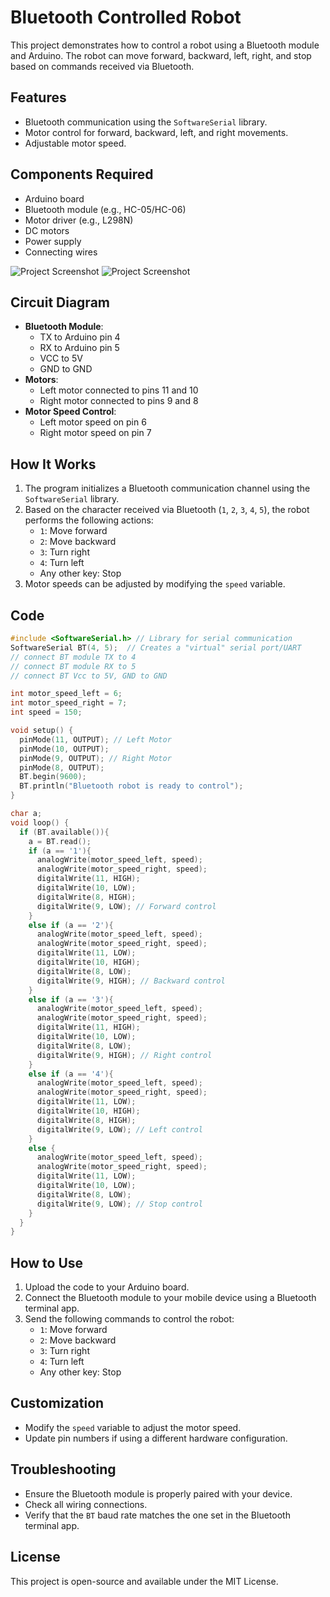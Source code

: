 # Bluetooth Controlled Robot

This project demonstrates how to control a robot using a Bluetooth module and Arduino. The robot can move forward, backward, left, right, and stop based on commands received via Bluetooth.

## Features
- Bluetooth communication using the `SoftwareSerial` library.
- Motor control for forward, backward, left, and right movements.
- Adjustable motor speed.

## Components Required
- Arduino board
- Bluetooth module (e.g., HC-05/HC-06)
- Motor driver (e.g., L298N)
- DC motors
- Power supply
- Connecting wires

![Project Screenshot](https://drive.google.com/file/d/1Y8e-7QF0NXypnNyNJqsXFscuF4oFe4gS/view?usp=drive_link)
![Project Screenshot](https://drive.google.com/file/d/1srtTavu9XRLBECMrU1yrB8-c-3_LR9T1/view?usp=drive_link)
## Circuit Diagram
- **Bluetooth Module**:
  - TX to Arduino pin 4
  - RX to Arduino pin 5
  - VCC to 5V
  - GND to GND
- **Motors**:
  - Left motor connected to pins 11 and 10
  - Right motor connected to pins 9 and 8
- **Motor Speed Control**:
  - Left motor speed on pin 6
  - Right motor speed on pin 7

## How It Works
1. The program initializes a Bluetooth communication channel using the `SoftwareSerial` library.
2. Based on the character received via Bluetooth (`1`, `2`, `3`, `4`, `5`), the robot performs the following actions:
   - `1`: Move forward
   - `2`: Move backward
   - `3`: Turn right
   - `4`: Turn left
   - Any other key: Stop
3. Motor speeds can be adjusted by modifying the `speed` variable.

## Code
```cpp
#include <SoftwareSerial.h> // Library for serial communication
SoftwareSerial BT(4, 5);  // Creates a "virtual" serial port/UART
// connect BT module TX to 4
// connect BT module RX to 5
// connect BT Vcc to 5V, GND to GND

int motor_speed_left = 6;
int motor_speed_right = 7;
int speed = 150;

void setup() {
  pinMode(11, OUTPUT); // Left Motor
  pinMode(10, OUTPUT);
  pinMode(9, OUTPUT); // Right Motor
  pinMode(8, OUTPUT);
  BT.begin(9600);
  BT.println("Bluetooth robot is ready to control");
}

char a; 
void loop() {
  if (BT.available()){
    a = BT.read();
    if (a == '1'){
      analogWrite(motor_speed_left, speed);
      analogWrite(motor_speed_right, speed);
      digitalWrite(11, HIGH);
      digitalWrite(10, LOW);
      digitalWrite(8, HIGH); 
      digitalWrite(9, LOW); // Forward control
    }
    else if (a == '2'){
      analogWrite(motor_speed_left, speed);
      analogWrite(motor_speed_right, speed);
      digitalWrite(11, LOW);
      digitalWrite(10, HIGH);
      digitalWrite(8, LOW); 
      digitalWrite(9, HIGH); // Backward control
    } 
    else if (a == '3'){
      analogWrite(motor_speed_left, speed);
      analogWrite(motor_speed_right, speed);
      digitalWrite(11, HIGH);
      digitalWrite(10, LOW);
      digitalWrite(8, LOW); 
      digitalWrite(9, HIGH); // Right control
    }
    else if (a == '4'){
      analogWrite(motor_speed_left, speed);
      analogWrite(motor_speed_right, speed);
      digitalWrite(11, LOW);
      digitalWrite(10, HIGH);
      digitalWrite(8, HIGH); 
      digitalWrite(9, LOW); // Left control
    }
    else {
      analogWrite(motor_speed_left, speed);
      analogWrite(motor_speed_right, speed);
      digitalWrite(11, LOW);
      digitalWrite(10, LOW);
      digitalWrite(8, LOW);  
      digitalWrite(9, LOW); // Stop control
    }
  }
}
```

## How to Use
1. Upload the code to your Arduino board.
2. Connect the Bluetooth module to your mobile device using a Bluetooth terminal app.
3. Send the following commands to control the robot:
   - `1`: Move forward
   - `2`: Move backward
   - `3`: Turn right
   - `4`: Turn left
   - Any other key: Stop

## Customization
- Modify the `speed` variable to adjust the motor speed.
- Update pin numbers if using a different hardware configuration.

## Troubleshooting
- Ensure the Bluetooth module is properly paired with your device.
- Check all wiring connections.
- Verify that the `BT` baud rate matches the one set in the Bluetooth terminal app.

## License
This project is open-source and available under the MIT License.
